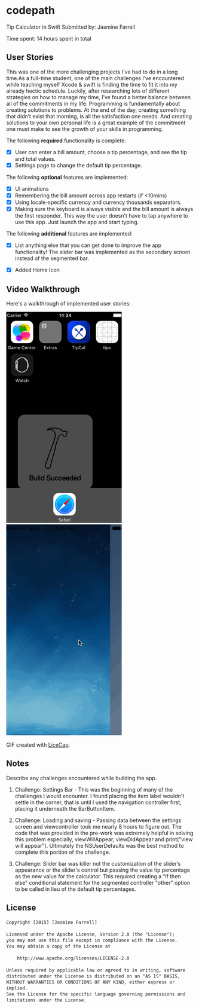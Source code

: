 # codepath
Tip Calculator in Swift
Submitted by: Jasmine Farrell

Time spent: 14 hours spent in total

## User Stories

This was one of the more challenging projects I've had to do in a long time.As a full-time student, one of the main challenges
I’ve encountered while teaching myself Xcode & swift is finding the time to fit it into my already hectic schedule. 
Luckily, after researching lots of different strategies on how to manage my time,
I’ve found a better balance between all of the commitments in my life. 
Programming is fundamentally about creating  solutions to problems. At the end of the day, creating something that didn’t exist that morning, is all the satisfaction one needs. 
And creating solutions to your own personal life is a great example of the commitment one must make to see the growth of your skills in programming. 

The following **required** functionality is complete:

* [x] User can enter a bill amount, choose a tip percentage, and see the tip and total values.
* [x] Settings page to change the default tip percentage.

The following **optional** features are implemented:
* [x] UI animations
* [x] Remembering the bill amount across app restarts (if <10mins)
* [x] Using locale-specific currency and currency thousands separators.
* [x] Making sure the keyboard is always visible and the bill amount is always the first responder. This way the user doesn't have to tap anywhere to use this app. Just launch the app and start typing.

The following **additional** features are implemented:

- [x] List anything else that you can get done to improve the app functionality!
The slider bar was implemented as the secondary screen instead of the segmented bar.

- [x] Added Home Icon

## Video Walkthrough 

Here's a walkthrough of implemented user stories:

<img src='./tipCal2.0.gif' title='Video Walkthrough' width='' alt='Video Walkthrough' /> <img src='./tipCal1.1.gif' title='Video Walkthrough' width='' alt='Video Walkthrough' />



GIF created with [LiceCap](http://www.cockos.com/licecap/).

## Notes

Describe any challenges encountered while building the app.

1. Challenge: Settings Bar - This was the beginning of many of the challenges I would encounter. I found placing the 
item label wouldn't settle in the corner, that is until I used the navigation controller first, placing it underneath the BarButtonItem. 

2. Challenge: Loading and saving - Passing data between the settings screen and viewcontroller took me nearly 
8 hours to figure out. The code that was provided in the pre-work was extremely helpful in solving this problem especially,
viewWillAppear, viewDidAppear and  print("view will appear"). Ultimately the NSUserDefaults was the best method to complete this
portion of the challenge. 

3. Challenge: Slider bar was killer not the customization of the slider’s appearance or the slider's control but passing the value
tip percentage as the new value for the calculator. This required creating a “if then else” conditional statement for the segmented controller "other" option 
to be called in lieu of the default tip percentages.

## License

    Copyright [2015] [Jasmine Farrell]

    Licensed under the Apache License, Version 2.0 (the "License");
    you may not use this file except in compliance with the License.
    You may obtain a copy of the License at

        http://www.apache.org/licenses/LICENSE-2.0

    Unless required by applicable law or agreed to in writing, software
    distributed under the License is distributed on an "AS IS" BASIS,
    WITHOUT WARRANTIES OR CONDITIONS OF ANY KIND, either express or implied.
    See the License for the specific language governing permissions and
    limitations under the License.
